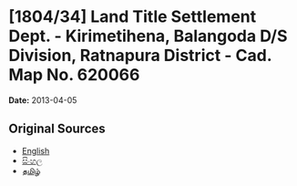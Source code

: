 # [1804/34] Land Title Settlement Dept. - Kirimetihena, Balangoda D/S Division, Ratnapura District - Cad. Map No. 620066

**Date:** 2013-04-05

## Original Sources

- [English](https://documents.gov.lk/view/extra-gazettes/2013/4/1804-34_E.pdf)
- [සිංහල](https://documents.gov.lk/view/extra-gazettes/2013/4/1804-34_S.pdf)
- [தமிழ்](https://documents.gov.lk/view/extra-gazettes/2013/4/1804-34_T.pdf)
